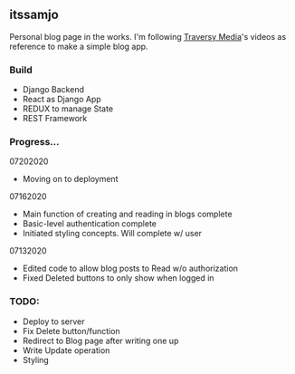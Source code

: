 ## itssamjo

Personal blog page in the works.
I'm following <a href="https://youtu.be/Fia-GGgHpK0" target="_blank">Traversy Media</a>'s
videos as reference to make a simple blog app.

### Build

- Django Backend
- React as Django App
- REDUX to manage State
- REST Framework

### Progress...

07202020
- Moving on to deployment

07162020
- Main function of creating and reading in blogs complete
- Basic-level authentication complete
- Initiated styling concepts. Will complete w/ user

07132020
- Edited code to allow blog posts to Read w/o authorization
- Fixed Deleted buttons to only show when logged in

### TODO:

- Deploy to server
- Fix Delete button/function
- Redirect to Blog page after writing one up
- Write Update operation
- Styling
